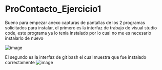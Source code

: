 # ProContacto_Ejercicio1
Bueno para empezar anexo capturas de pantallas de los 2 programas solicitados para instalar, el primero es la interfaz de trabajo de visual studio code, este programa ya lo tenia instalado por lo cual no me es necesario instalarlo de nuevo 

![image](https://user-images.githubusercontent.com/92831776/138023911-6c021329-f978-41dc-94ad-40da28fccb1f.png)

El segundo es la interfaz de git bash el cual muestra que fue instalado correctamente 
![image](https://user-images.githubusercontent.com/92831776/138024037-c9d10330-b6c2-488a-b361-506d23eecb5c.png)
